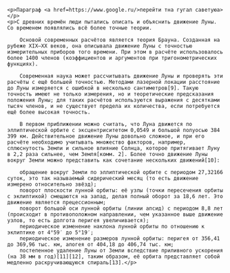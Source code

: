<DOCTYPE html>
<html lang="en"><head>
    <head>
    <meta charset="UTF-8">
    <meta name="viewport" content="width=device-width, initial-scale=1.0">
    <meta http-equiv="X-UA-Compatible" content="ie=edge">
    <title>Викепедия о луне</title>
</head>
<body>

    <p>Параграф <a href=https://www.google.ru/>перейти тна гугал саветуюa></p>
    <p>С древних времён люди пытались описать и объяснить движение Луны. Со временем появлялись всё более точные теории.

        Основой современных расчётов является теория Брауна. Созданная на рубеже XIX—XX веков, она описывала движение Луны с точностью измерительных приборов того времени. При этом в расчёте использовалось более 1400 членов (коэффициентов и аргументов при тригонометрических функциях).
        
        Современная наука может рассчитывать движение Луны и проверять эти расчёты с ещё большей точностью. Методами лазерной локации расстояние до Луны измеряется с ошибкой в несколько сантиметров[9]. Такую точность имеют не только измерения, но и теоретические предсказания положения Луны; для таких расчётов используются выражения с десятками тысяч членов, и не существует предела их количества, если потребуется ещё более высокая точность.
        
        В первом приближении можно считать, что Луна движется по эллиптической орбите с эксцентриситетом 0,0549 и большой полуосью 384 399 км. Действительное движение Луны довольно сложное, и при его расчёте необходимо учитывать множество факторов, например, сплюснутость Земли и сильное влияние Солнца, которое притягивает Луну в 2,2 раза сильнее, чем Земля[комм. 2]. Более точно движение Луны вокруг Земли можно представить как сочетание нескольких движений[10]:
        
        обращение вокруг Земли по эллиптической орбите с периодом 27,32166 суток, это так называемый сидерический месяц (то есть движение измерено относительно звёзд);
        поворот плоскости лунной орбиты: её узлы (точки пересечения орбиты с эклиптикой) смещаются на запад, делая полный оборот за 18,6 лет. Это движение является прецессионным;
        поворот большой оси лунной орбиты (линии апсид) с периодом 8,8 лет (происходит в противоположном направлении, чем указанное выше движение узлов, то есть долгота перигея увеличивается);
        периодическое изменение наклона лунной орбиты по отношению к эклиптике от 4°59′ до 5°19′;
        периодическое изменение размеров лунной орбиты: перигея от 356,41 до 369,96 тыс. км, апогея от 404,18 до 406,74 тыс. км;
        постепенное удаление Луны от Земли вследствие приливного ускорения (на 38 мм в год)[11][12], таким образом, её орбита представляет собой медленно раскручивающуюся спираль[13].</p>


</body></html>
